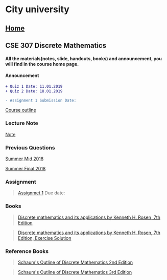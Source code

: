 
# City university

## [Home](https://suptaphilip.github.io/)

## CSE 307 Discrete Mathematics


#### All the materials(notes, slide, handouts, books) and announcement, you will find in the course home page.
#### Announcement

```diff
+ Quiz 1 Date: 11.01.2019
+ Quiz 2 Date: 18.01.2019

- Assignment 1 Submission Date: 

```

[Course outline](https://github.com/suptaphilip/Discrete-Mathematics/raw/Fall2018/OBC%20CSE%20307%20Discrete%20Math.pdf)

### Lecture Note
[Note]()

### Previous Questions
[Summer Mid 2018](https://github.com/suptaphilip/Discrete-Mathematics/raw/Fall2018/CSE%20307%20Discrete%20Mathematics%20Summer%202018.pdf)

[Summer Final 2018]()

### Assignment
> [Assignmet 1]() Due date: 


### Books
> [Discrete mathematics and its applications by Kenneth H. Rosen, 7th Edition](https://github.com/suptaphilip/Discrete-Mathematics/raw/Fall2018/Rosen-Ed7.pdf)

> [Discrete mathematics and its applications by Kenneth H. Rosen, 7th Edition, Exercise Solution]() 

### Reference Books
> [Schaum's Outline of Discrete Mathematics 2nd Edition](https://github.com/suptaphilip/Discrete-Mathematics/raw/Fall2018/DM%20Schaums%20Second%20Edition%20.pdf) 

> [Schaum's Outline of Discrete Mathematics 3rd Edition](https://github.com/suptaphilip/Discrete-Mathematics/raw/Fall2018/DM%20Schaums%20Third%20Edition%20.pdf) 




